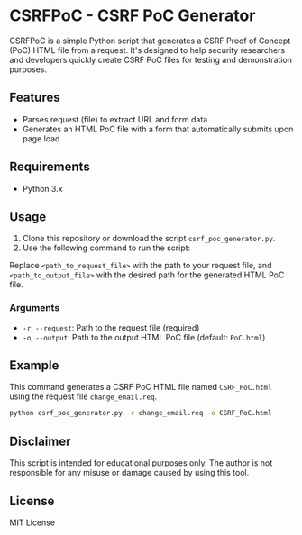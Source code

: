 # CSRFPoC - CSRF PoC Generator

CSRFPoC is a simple Python script that generates a CSRF Proof of Concept (PoC) HTML file from a request. It's designed to help security researchers and developers quickly create CSRF PoC files for testing and demonstration purposes.

## Features

- Parses request (file) to extract URL and form data
- Generates an HTML PoC file with a form that automatically submits upon page load

## Requirements

- Python 3.x

## Usage

1. Clone this repository or download the script `csrf_poc_generator.py`.
2. Use the following command to run the script:


Replace `<path_to_request_file>` with the path to your request file, and `<path_to_output_file>` with the desired path for the generated HTML PoC file.

### Arguments

- `-r`, `--request`: Path to the request file (required)
- `-o`, `--output`: Path to the output HTML PoC file (default: `PoC.html`)

## Example


This command generates a CSRF PoC HTML file named `CSRF_PoC.html` using the request file `change_email.req`.

```bash
python csrf_poc_generator.py -r change_email.req -o CSRF_PoC.html
```

## Disclaimer

This script is intended for educational purposes only. The author is not responsible for any misuse or damage caused by using this tool.

## License

MIT License
